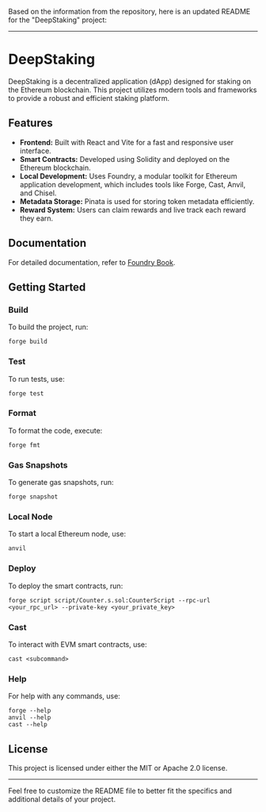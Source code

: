Based on the information from the repository, here is an updated README for the "DeepStaking" project:

---

# DeepStaking

DeepStaking is a decentralized application (dApp) designed for staking on the Ethereum blockchain. This project utilizes modern tools and frameworks to provide a robust and efficient staking platform.

## Features

- **Frontend:** Built with React and Vite for a fast and responsive user interface.
- **Smart Contracts:** Developed using Solidity and deployed on the Ethereum blockchain.
- **Local Development:** Uses Foundry, a modular toolkit for Ethereum application development, which includes tools like Forge, Cast, Anvil, and Chisel.
- **Metadata Storage:** Pinata is used for storing token metadata efficiently.
- **Reward System:** Users can claim rewards and live track each reward they earn.

## Documentation

For detailed documentation, refer to [Foundry Book](https://book.getfoundry.sh/).

## Getting Started

### Build

To build the project, run:
```shell
forge build
```

### Test

To run tests, use:
```shell
forge test
```

### Format

To format the code, execute:
```shell
forge fmt
```

### Gas Snapshots

To generate gas snapshots, run:
```shell
forge snapshot
```

### Local Node

To start a local Ethereum node, use:
```shell
anvil
```

### Deploy

To deploy the smart contracts, run:
```shell
forge script script/Counter.s.sol:CounterScript --rpc-url <your_rpc_url> --private-key <your_private_key>
```

### Cast

To interact with EVM smart contracts, use:
```shell
cast <subcommand>
```

### Help

For help with any commands, use:
```shell
forge --help
anvil --help
cast --help
```

## License

This project is licensed under either the MIT or Apache 2.0 license.

---

Feel free to customize the README file to better fit the specifics and additional details of your project.
